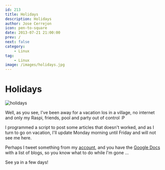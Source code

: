 ```yaml
---
id: 213
title: Holidays
description: Holidays
author: Jose Cerrejon
icon: pen-to-square
date: 2013-07-21 21:00:00
prev: /
next: false
category:
    - Linux
tag:
    - Linux
image: /images/holidays.jpg
---
```


# Holidays

![holidays](/images/holidays.jpg)

Well, as you see, I've been away for a vacation los in a village, no internet and only my Raspi, friends, pool and party out of control :P

I programmed a script to post some articles that doesn't worked, and as I turn to go on vacation, I'll update Monday morning until Friday and will not see me here.

Perhaps I tweet something from my [account](https://twitter.com/ulysess10), and you have the [Google Docs](https://goo.gl/Iwhbq) with a list of blogs, so you know what to do while I'm gone ...

See ya in a few days!
